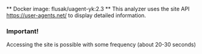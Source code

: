 ** Docker image: flusak/uagent-yk:2.3
** This analyzer uses the site API https://user-agents.net/ to display detailed information.

### Important!
Accessing the site is possible with some frequency (about 20-30 seconds)
